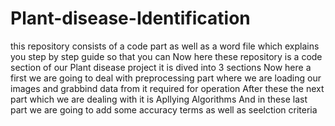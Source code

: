 # Plant-disease-Identification
this repository consists of a code part as well as a word file which explains you step by step guide so that you can 
Now here these repository is a code section of our Plant disease project
it is dived into 3 sections 
Now here a first we are going to deal with preprocessing part where we are loading our images
and grabbind data from it required for operation
After these the next part which we are dealing with it is Apllying Algorithms
And in these last part we are going to add some accuracy terms as well as seelction criteria
